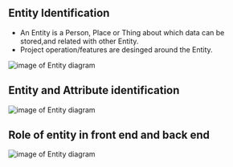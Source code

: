 ## Entity Identification
- An Entity is a Person, Place or Thing about which data can be stored,and related with other Entity.
- Project operation/features are desinged around the Entity.

![image of Entity diagram](https://github.com/webutech/Doctor-Appoinment-Spring-App/blob/master/images/Operation_Entity.png)

## Entity and Attribute identification
![image of Entity diagram](https://github.com/webutech/Doctor-Appoinment-Spring-App/blob/master/images/entity_attribbute.png)

## Role of entity in front end and back end

![image of Entity diagram]()
						
						
